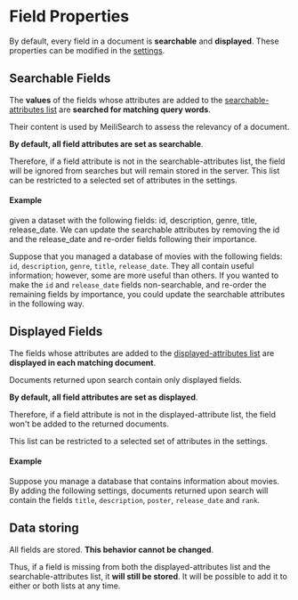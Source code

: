 # Field Properties

By default, every field in a document is **searchable** and **displayed**. These properties can be modified in the [settings](/references/settings.md).

## Searchable Fields

The **values** of the fields whose attributes are added to the [searchable-attributes list](/references/searchable_attributes.md) are **searched for matching query words**.

Their content is used by MeiliSearch to assess the relevancy of a document.

**By default, all field attributes are set as searchable**.

Therefore, if a field attribute is not in the searchable-attributes list, the field will be ignored from searches but will remain stored in the server. This list can be restricted to a selected set of attributes in the settings.

#### Example

given a dataset with the following fields: id, description, genre, title, release_date. We can update the searchable attributes by removing the id and the release_date and re-order fields following their importance.

Suppose that you managed a database of movies with the following fields: `id`, `description`, `genre`, `title`, `release_date`. They all contain useful information; however, some are more useful than others. If you wanted to make the `id` and `release_date` fields non-searchable, and re-order the remaining fields by importance, you could update the searchable attributes in the following way.

<CodeSamples id="field_properties_guide_searchable_1" />

## Displayed Fields

The fields whose attributes are added to the [displayed-attributes list](/references/displayed_attributes.md) are **displayed in each matching document**.

Documents returned upon search contain only displayed fields.

**By default, all field attributes are set as displayed**.

Therefore, if a field attribute is not in the displayed-attribute list, the field won't be added to the returned documents.

This list can be restricted to a selected set of attributes in the settings.

#### Example

Suppose you manage a database that contains information about movies. By adding the following settings, documents returned upon search will contain the fields `title`, `description`, `poster`, `release_date` and `rank`.

<CodeSamples id="field_properties_guide_displayed_1" />

## Data storing

All fields are stored. **This behavior cannot be changed**.

Thus, if a field is missing from both the displayed-attributes list and the searchable-attributes list, it **will still be stored**. It will be possible to add it to either or both lists at any time.
